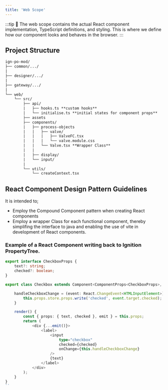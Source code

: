 ```yaml
---
title: 'Web Scope'
---
```

:::tip 📝
The web scope contains the actual React component implementation, TypeScript definitions, and styling. This is where we define how our component looks and behaves in the browser.
:::

## Project Structure

```txt
ign-po-mod/
├── common/.../
|
├── designer/.../
|
├── gateway/.../
|
└── web/
    └── src/
        ├── api/
        |   ├── hooks.ts **custom hooks**
        |   └── initialise.ts **initial states for component props**
        ├── assets
        ├── components/
        |   ├── process-objects
        |   |   ├── valve/
        |   |   |   ├── ValveFC.tsx
        |   |   |   └── valve.module.css
        |   |   └── Valve.tsx **Wrapper Class**
        |   |
        |   ├── display/
        |   └── input/
        |
        └── utils/
            └── createContext.tsx
```

## React Component Design Pattern Guidelines

It is intended to;

- Employ the Compound Component pattern when creating React components
- Employ  a wrapper Class for each functional component, thereby simplifing the interface to java and enabling the use of vite in development of React components.

### Example of a React Component writing back to Ignition PropertyTree.
```ts
export interface CheckboxProps {
    text?: string;
    checked?: boolean;
}

export class Checkbox extends Component<ComponentProps<CheckboxProps>, any> {

    handleCheckboxChange = (event: React.ChangeEvent<HTMLInputElement>) => {
        this.props.store.props.write('checked', event.target.checked);
    }

    render() {
        const { props: { text, checked }, emit } = this.props;
        return (
            <div {...emit()}>
                <label>
                    <input
                        type="checkbox"
                        checked={checked}
                        onChange={this.handleCheckboxChange}
                    />
                    {text}
                </label>
            </div>
        );
    }
}
``
